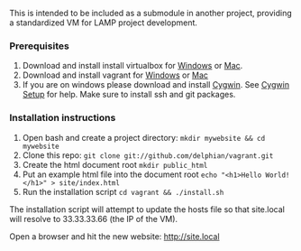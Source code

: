 This is intended to be included as a submodule in another project, providing a standardized VM for LAMP project development.

### Prerequisites
1. Download and install install virtualbox for [Windows](http://download.virtualbox.org/virtualbox/4.2.6/VirtualBox-4.2.6-82870-Win.exe) or [Mac](http://download.virtualbox.org/virtualbox/4.2.6/VirtualBox-4.2.6-82870-OSX.dmg).
2. Download and install vagrant for [Windows](http://files.vagrantup.com/packages/476b19a9e5f499b5d0b9d4aba5c0b16ebe434311/Vagrant.msi) or [Mac](http://files.vagrantup.com/packages/476b19a9e5f499b5d0b9d4aba5c0b16ebe434311/Vagrant.dmg)
3. If you are on windows please download and install [Cygwin](http://cygwin.com/setup.exe). See [Cygwin Setup](http://cygwin.com/cygwin-ug-net/setup-net.html#setup-packages) for help. Make sure to install ssh and git packages.

### Installation instructions
1. Open bash and create a project directory: `mkdir mywebsite && cd mywebsite`
2. Clone this repo: `git clone git://github.com/delphian/vagrant.git`
3. Create the html document root `mkdir public_html`
4. Put an example html file into the document root `echo "<h1>Hello World!</h1>" > site/index.html`
5. Run the installation script `cd vagrant && ./install.sh`

The installation script will attempt to update the hosts file so that site.local will resolve to 33.33.33.66 (the IP of the VM).

Open a browser and hit the new website: http://site.local
